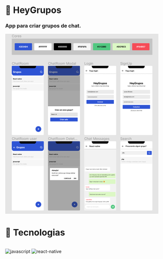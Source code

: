 # 💭 HeyGrupos 
### App para criar grupos de chat.

<img src="/src/assets/telasApp.png" alt="Tela App"/>

# 🚀 Tecnologias
<div style="display: inline_block"><br/>
   <img alt="javascript" src="https://img.shields.io/badge/JavaScript-F7DF1E?style=for-the-badge&logo=javascript&logoColor=black" />
   <img alt="react-native" src="https://img.shields.io/badge/React_Native-20232A?style=for-the-badge&logo=react&logoColor=61DAFB" />
</div>
